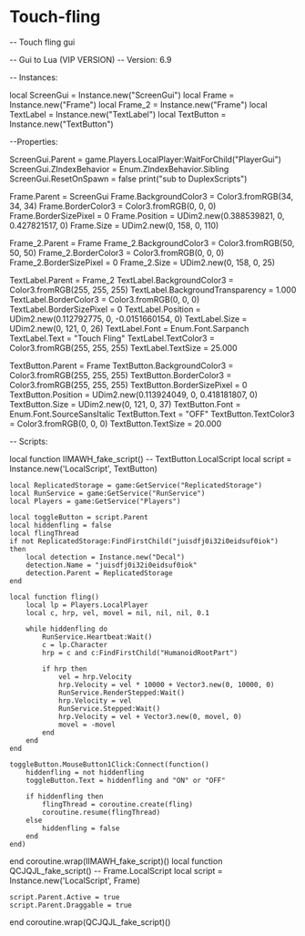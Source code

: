 # Touch-fling

-- Touch fling gui

-- Gui to Lua (VIP VERSION)
-- Version: 6.9

-- Instances:

local ScreenGui = Instance.new("ScreenGui")
local Frame = Instance.new("Frame")
local Frame_2 = Instance.new("Frame")
local TextLabel = Instance.new("TextLabel")
local TextButton = Instance.new("TextButton")

--Properties:

ScreenGui.Parent = game.Players.LocalPlayer:WaitForChild("PlayerGui")
ScreenGui.ZIndexBehavior = Enum.ZIndexBehavior.Sibling
ScreenGui.ResetOnSpawn = false
print("sub to DuplexScripts")

Frame.Parent = ScreenGui
Frame.BackgroundColor3 = Color3.fromRGB(34, 34, 34)
Frame.BorderColor3 = Color3.fromRGB(0, 0, 0)
Frame.BorderSizePixel = 0
Frame.Position = UDim2.new(0.388539821, 0, 0.427821517, 0)
Frame.Size = UDim2.new(0, 158, 0, 110)

Frame_2.Parent = Frame
Frame_2.BackgroundColor3 = Color3.fromRGB(50, 50, 50)
Frame_2.BorderColor3 = Color3.fromRGB(0, 0, 0)
Frame_2.BorderSizePixel = 0
Frame_2.Size = UDim2.new(0, 158, 0, 25)

TextLabel.Parent = Frame_2
TextLabel.BackgroundColor3 = Color3.fromRGB(255, 255, 255)
TextLabel.BackgroundTransparency = 1.000
TextLabel.BorderColor3 = Color3.fromRGB(0, 0, 0)
TextLabel.BorderSizePixel = 0
TextLabel.Position = UDim2.new(0.112792775, 0, -0.0151660154, 0)
TextLabel.Size = UDim2.new(0, 121, 0, 26)
TextLabel.Font = Enum.Font.Sarpanch
TextLabel.Text = "Touch Fling"
TextLabel.TextColor3 = Color3.fromRGB(255, 255, 255)
TextLabel.TextSize = 25.000

TextButton.Parent = Frame
TextButton.BackgroundColor3 = Color3.fromRGB(255, 255, 255)
TextButton.BorderColor3 = Color3.fromRGB(255, 255, 255)
TextButton.BorderSizePixel = 0
TextButton.Position = UDim2.new(0.113924049, 0, 0.418181807, 0)
TextButton.Size = UDim2.new(0, 121, 0, 37)
TextButton.Font = Enum.Font.SourceSansItalic
TextButton.Text = "OFF"
TextButton.TextColor3 = Color3.fromRGB(0, 0, 0)
TextButton.TextSize = 20.000

-- Scripts:

local function IIMAWH_fake_script() -- TextButton.LocalScript 
	local script = Instance.new('LocalScript', TextButton)

	local ReplicatedStorage = game:GetService("ReplicatedStorage")
	local RunService = game:GetService("RunService")
	local Players = game:GetService("Players")
	
	local toggleButton = script.Parent
	local hiddenfling = false
	local flingThread 
	if not ReplicatedStorage:FindFirstChild("juisdfj0i32i0eidsuf0iok") then
		local detection = Instance.new("Decal")
		detection.Name = "juisdfj0i32i0eidsuf0iok"
		detection.Parent = ReplicatedStorage
	end
	
	local function fling()
		local lp = Players.LocalPlayer
		local c, hrp, vel, movel = nil, nil, nil, 0.1
	
		while hiddenfling do
			RunService.Heartbeat:Wait()
			c = lp.Character
			hrp = c and c:FindFirstChild("HumanoidRootPart")
	
			if hrp then
				vel = hrp.Velocity
				hrp.Velocity = vel * 10000 + Vector3.new(0, 10000, 0)
				RunService.RenderStepped:Wait()
				hrp.Velocity = vel
				RunService.Stepped:Wait()
				hrp.Velocity = vel + Vector3.new(0, movel, 0)
				movel = -movel
			end
		end
	end
	
	toggleButton.MouseButton1Click:Connect(function()
		hiddenfling = not hiddenfling
		toggleButton.Text = hiddenfling and "ON" or "OFF"
	
		if hiddenfling then
			flingThread = coroutine.create(fling)
			coroutine.resume(flingThread)
		else
			hiddenfling = false
		end
	end)
	
end
coroutine.wrap(IIMAWH_fake_script)()
local function QCJQJL_fake_script() -- Frame.LocalScript 
	local script = Instance.new('LocalScript', Frame)

	script.Parent.Active = true
	script.Parent.Draggable = true
end
coroutine.wrap(QCJQJL_fake_script)()
